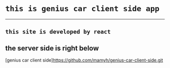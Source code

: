 
# `this is genius car client side app`
  -----------------------------------------------------------
## `this site is developed by react `
   the server side is right below 
   --------------------------------------------------------
   [genius car client side]https://github.com/mamyh/genius-car-client-side.git